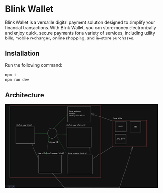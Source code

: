 # Blink Wallet

Blink Wallet is a versatile digital payment solution designed to simplify your financial transactions. With Blink Wallet, you can store money electronically and enjoy quick, secure payments for a variety of services, including utility bills, mobile recharges, online shopping, and in-store purchases.

## Installation

Run the following command:

```sh
npm i
npm run dev
```

## Architecture

![Example Image](./static/diagram.png)
